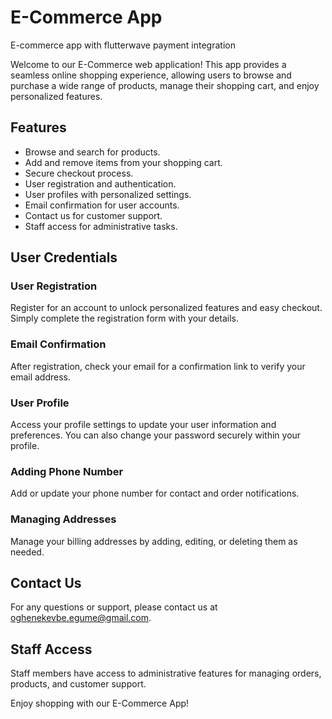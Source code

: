 
# E-Commerce App
E-commerce app with flutterwave payment integration



Welcome to our E-Commerce web application! This app provides a seamless online shopping experience, allowing users to browse and purchase a wide range of products, manage their shopping cart, and enjoy personalized features. 

## Features

- Browse and search for products.
- Add and remove items from your shopping cart.
- Secure checkout process.
- User registration and authentication.
- User profiles with personalized settings.
- Email confirmation for user accounts.
- Contact us for customer support.
- Staff access for administrative tasks.

## User Credentials

### User Registration

Register for an account to unlock personalized features and easy checkout. Simply complete the registration form with your details.

### Email Confirmation

After registration, check your email for a confirmation link to verify your email address.

### User Profile

Access your profile settings to update your user information and preferences. You can also change your password securely within your profile.

### Adding Phone Number

Add or update your phone number for contact and order notifications.

### Managing Addresses

Manage your billing addresses by adding, editing, or deleting them as needed.

## Contact Us

For any questions or support, please contact us at oghenekevbe.egume@gmail.com.

## Staff Access

Staff members have access to administrative features for managing orders, products, and customer support.

Enjoy shopping with our E-Commerce App!
